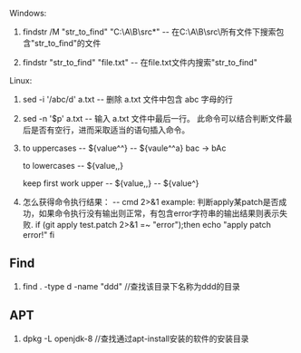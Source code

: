 Windows:
1. findstr /M  "str_to_find"  "C:\A\B\src\*"
-- 在C:\A\B\src\所有文件下搜索包含"str_to_find"的文件

2. findstr "str_to_find"  "file.txt"
-- 在file.txt文件内搜索"str_to_find"


Linux:
1. sed -i '/abc/d' a.txt
-- 删除 a.txt 文件中包含 abc 字母的行

2. sed -n '$p' a.txt
-- 输入 a.txt 文件中最后一行。 此命令可以结合判断文件最后是否有空行，进而采取适当的语句插入命令。

3. to uppercases
   -- ${value^^}
   -- ${vaule^^a} bac -> bAc
    
   to lowercases
   -- ${value,,}
 
   keep first work upper
   -- ${value,,}
   -- ${value^}

4. 怎么获得命令执行结果：
  -- cmd 2>&1
  example: 判断apply某patch是否成功，如果命令执行没有输出则正常，有包含error字符串的输出结果则表示失败.
           if (git apply test.patch 2>&1 =~ "error");then
               echo "apply patch error!"
           fi
## Find
1. find . -type d -name "ddd" //查找该目录下名称为ddd的目录

## APT
1. dpkg -L openjdk-8  //查找通过apt-install安装的软件的安装目录

